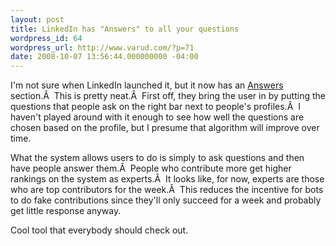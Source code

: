 ```yaml
---
layout: post
title: LinkedIn has "Answers" to all your questions
wordpress_id: 64
wordpress_url: http://www.varud.com/?p=71
date: 2008-10-07 13:56:44.000000000 -04:00
---
```

I'm not sure when LinkedIn launched it, but it now has an <a href="http://www.linkedin.com/answers">Answers</a> section.Â  This is pretty neat.Â  First off, they bring the user in by putting the questions that people ask on the right bar next to people's profiles.Â  I haven't played around with it enough to see how well the questions are chosen based on the profile, but I presume that algorithm will improve over time.

What the system allows users to do is simply to ask questions and then have people answer them.Â  People who contribute more get higher rankings on the system as experts.Â  It looks like, for now, experts are those who are top contributors for the week.Â  This reduces the incentive for bots to do fake contributions since they'll only succeed for a week and probably get little response anyway.

Cool tool that everybody should check out.
